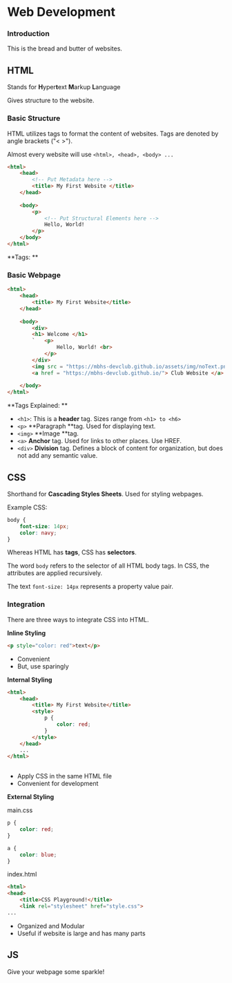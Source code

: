 # Web Development

### Introduction

This is the bread and butter of websites.

## HTML

Stands for **H**yper**t**ext **M**arkup **L**anguage

Gives structure to the website.

### Basic Structure

HTML utilizes tags to format the content of websites. Tags are denoted by angle brackets ("< >"). 

Almost every website will use `<html>, <head>, <body> ...`

```html
<html>
    <head>  
        <!-- Put Metadata here -->
    	<title> My First Website </title>
    </head>
    
    <body>
        <p>
            <!-- Put Structural Elements here -->
            Hello, World!
        </p>
    </body>
</html>
```

**Tags: **

### Basic Webpage

```html
<html>
    <head>    
    	<title> My First Website</title>
    </head>
    
    <body>
    	<div>
    	<h1> Welcome </h1>
        `	<p>
            	Hello, World! <br>
        	</p>
        </div>
        <img src = "https://mbhs-devclub.github.io/assets/img/noText.png">
        <a href = "https://mbhs-devclub.github.io/"> Club Website </a>
        
    </body>
</html>
```

**Tags Explained: **

* `<h1>`: This is a **header** tag. Sizes range from `<h1> to <h6>`
* `<p>` **Paragraph **tag. Used for displaying text.
* `<img>` **Image **tag. 
* `<a>` **Anchor** tag. Used for links to other places. Use HREF.
* `<div>` **Division** tag. Defines a block of content for organization, but does not add any semantic value.

## CSS

Shorthand for **Cascading Styles Sheets**. Used for styling webpages.

Example CSS:

```css
body {
    font-size: 14px;
    color: navy;
}
```

Whereas HTML has **tags**, CSS has **selectors**.

The word `body` refers to the selector of all HTML body tags. In CSS, the attributes are applied recursively.

The text `font-size: 14px` represents a property value pair.

### Integration

There are three ways to integrate CSS into HTML. 

**Inline Styling**

```HTML
<p style="color: red">text</p>
```

* Convenient
* But, use sparingly

**Internal Styling**

```HTML
<html>
    <head>    
    	<title> My First Website</title>    
        <style>
        	p {
            	color: red;
        	}
    	</style>
    </head>
    ...    
</html>
    
```

* Apply CSS in the same HTML file
* Convenient for development

**External Styling**

main.css

```CSS
p {
    color: red;
}

a {
    color: blue;
}
```

index.html

```HTML
<html>
<head>
    <title>CSS Playground!</title>
    <link rel="stylesheet" href="style.css">
...
```

* Organized and Modular
* Useful if website is large and has many parts

## JS

Give your webpage some sparkle!

